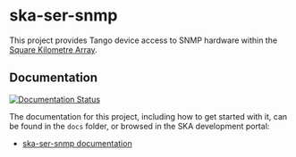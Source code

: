 # ska-ser-snmp

This project provides Tango device access to SNMP hardware
within the [Square Kilometre Array](https://skatelescope.org/).

Documentation
-------------

[![Documentation Status](https://readthedocs.org/projects/ska-telescope-ska-ser-snmp/badge/?version=latest)](https://developer.skao.int/projects/ska-ser-snmp/en/latest/?badge=latest)

The documentation for this project, including how to get started with it, can be found in the `docs` folder, or browsed in the SKA development portal:

* [ska-ser-snmp documentation](https://developer.skatelescope.org/projects/ska-ser-snmp/en/latest/index.html "SKA Developer Portal: ska-ser-snmp documentation")
